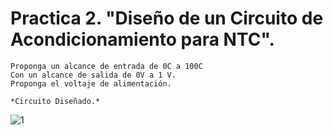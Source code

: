 # Practica 2. "Diseño de un Circuito de Acondicionamiento para NTC".
    Proponga un alcance de entrada de 0C a 100C
    Con un alcance de salida de 0V a 1 V.
    Proponga el voltaje de alimentación.
    
    *Circuito Diseñado.*
![1](https://user-images.githubusercontent.com/55300309/156943009-2bcbd35e-9228-45cb-b4d4-46ac576495e4.jpg)
